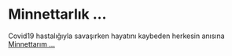 # Minnettarlık ...
Covid19 hastalığıyla savaşırken hayatını kaybeden herkesin anısına [Minnettarım ...](https://www.youtube.com/watch?v=eiG9p-t0YT0)
